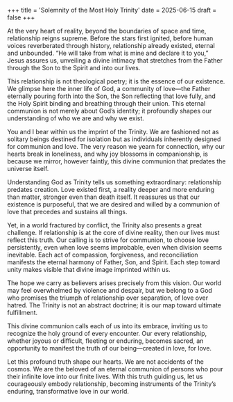 +++
title = 'Solemnity of the Most Holy Trinity'
date = 2025-06-15
draft = false
+++

At the very heart of reality, beyond the boundaries of space and time, relationship reigns supreme. Before the stars first ignited, before human voices reverberated through history, relationship already existed, eternal and unbounded. “He will take from what is mine and declare it to you,” Jesus assures us, unveiling a divine intimacy that stretches from the Father through the Son to the Spirit and into our lives.

This relationship is not theological poetry; it is the essence of our existence. We glimpse here the inner life of God, a community of love—the Father eternally pouring forth into the Son, the Son reflecting that love fully, and the Holy Spirit binding and breathing through their union. This eternal communion is not merely about God’s identity; it profoundly shapes our understanding of who we are and why we exist.

You and I bear within us the imprint of the Trinity. We are fashioned not as solitary beings destined for isolation but as individuals inherently designed for communion and love. The very reason we yearn for connection, why our hearts break in loneliness, and why joy blossoms in companionship, is because we mirror, however faintly, this divine communion that predates the universe itself.

Understanding God as Trinity tells us something extraordinary: relationship predates creation. Love existed first, a reality deeper and more enduring than matter, stronger even than death itself. It reassures us that our existence is purposeful, that we are desired and willed by a communion of love that precedes and sustains all things.

Yet, in a world fractured by conflict, the Trinity also presents a great challenge. If relationship is at the core of divine reality, then our lives must reflect this truth. Our calling is to strive for communion, to choose love persistently, even when love seems improbable, even when division seems inevitable. Each act of compassion, forgiveness, and reconciliation manifests the eternal harmony of Father, Son, and Spirit. Each step toward unity makes visible that divine image imprinted within us.

The hope we carry as believers arises precisely from this vision. Our world may feel overwhelmed by violence and despair, but we belong to a God who promises the triumph of relationship over separation, of love over hatred. The Trinity is not an abstract doctrine; it is our map toward ultimate fulfillment.

This divine communion calls each of us into its embrace, inviting us to recognize the holy ground of every encounter. Our every relationship, whether joyous or difficult, fleeting or enduring, becomes sacred, an opportunity to manifest the truth of our being—created in love, for love.

Let this profound truth shape our hearts. We are not accidents of the cosmos. We are the beloved of an eternal communion of persons who pour their infinite love into our finite lives. With this truth guiding us, let us courageously embody relationship, becoming instruments of the Trinity’s enduring, transformative love in our world.
